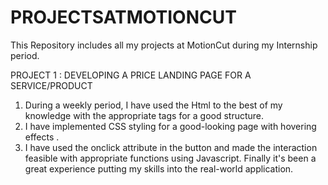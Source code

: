 # PROJECTSATMOTIONCUT
<p>This Repository includes all my projects at MotionCut during my Internship period.</p>
<p>PROJECT 1 : DEVELOPING A PRICE LANDING PAGE FOR A SERVICE/PRODUCT</p>
<ol>
  <li>During a weekly period, I have used the Html to the best of my knowledge with the appropriate tags for a good structure.</li>
  <li>I have implemented CSS styling for a good-looking page with hovering effects .</li>
  <li>I have used the onclick attribute in the button and made the interaction feasible with appropriate functions using Javascript. Finally it's been a great experience putting my skills into the real-world application.</li>
</ol>
